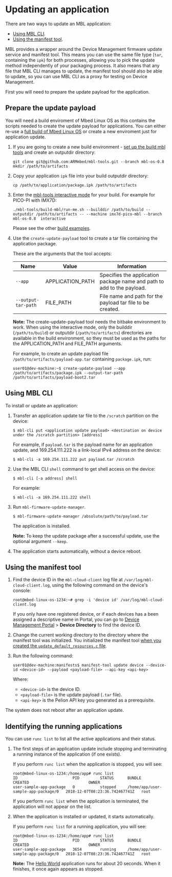 # Updating an application

There are two ways to update an MBL application:

* [Using MBL CLI](#using-mbl-cli).
* [Using the manifest tool](#using-the-manifest-tool).

MBL provides a wrapper around the Device Management firmware update service and manifest tool. This means you can use the same file type (`tar`, containing the `ipk`) for both processes, allowing you to pick the update method independently of your packaging process. It also means that any file that MBL CLI manages to update, the manifest tool should also be able to update, so you can use MBL CLI as a proxy for testing on Device Management.

First you will need to prepare the update payload for the application.

## Prepare the update payload

You will need a build enviroment of Mbed Linux OS as this contains the scripts needed to create the update payload for applications. You can either re-use a [full build of Mbed Linux OS](../first-image/building-a-developer-image.html) or create a new enviroment just for application update.

1. If you are going to create a new build environment - [set up the build mbl tools](../install_mbl_on_device/Reqs_and_env/dev_env_for_distribution.html) and create an outputdir directory:

    ```
    git clone git@github.com:ARMmbed/mbl-tools.git --branch mbl-os-0.8
    mkdir /path/to/artifacts
    ```

1. Copy your application `ipk` file into your build outputdir directory:

    ```
    cp /path/to/application/package.ipk /path/to/artifacts
    ```

1. Enter the [mbl-tools interactive mode](../develop-mbl/mbed-linux-os-distribution-development-with-mbl-tools.html#running-build-mbl-in-interactive-mode) for your build. For example for PICO-PI with IMX7D:

    ```
    ./mbl-tools/build-mbl/run-me.sh --builddir /path/to/build --outputdir /path/to/artifacts -- --machine imx7d-pico-mbl --branch mbl-os-0.8  interactive
    ```

    Please see the other [build examples](../install_mbl_on_device/building_an_image/build_examples.html).

1. Use the `create-update-payload` tool to create a tar file containing the application package.

    These are the arguments that the tool accepts:

    | Name | Value | Information |
    | --- | --- | --- |
    | `--app` | APPLICATION_PATH | Specifies the application package name and path to add to the payload. |
    | `--output-tar-path` | FILE_PATH | File name and path for the payload tar file to be created. |

    <span class="notes">**Note:** The create-update-payload tool needs the bitbake environment to work. When using the interactive mode, only the builddir (`/path/to/build`) or outputdir (`/path/to/artifacts`) directories are available in the build environment, so they must be used as the paths for the APPLICATION_PATH and FILE_PATH arguments.</span>

    For example, to create an update payload file `/path/to/artifacts/payload-app.tar` containing `package.ipk`, run:

    ```
    user01@dev-machine:~$ create-update-payload --app /path/to/artifacts/package.ipk --output-tar-path /path/to/artifacts/payload-boot2.tar
    ```

## Using MBL CLI

To install or update an application:

1. Transfer an application update tar file to the `/scratch` partition on the device:

   ```
   $ mbl-cli put <application update payload> <destination on device under the /scratch partition> [address]
   ```

   For example, if `payload.tar` is the payload name for an application update, and 169.254.111.222 is a link-local IPv4 address on the device:

   ```
   $ mbl-cli -a 169.254.111.222 put payload.tar /scratch
   ```

1. Use the MBL CLI `shell` command to get shell access on the device:

    ```
    $ mbl-cli [-a address] shell
    ```

    For example:

    ```
    $ mbl-cli -a 169.254.111.222 shell
    ```

1. Run `mbl-firmware-update-manager`.

    ```
    $ mbl-firmware-update-manager /absolute/path/to/payload.tar
    ```

    The application is installed.

    <span class="notes">**Note:** To keep the update package after a successful update, use the optional argument `--keep`.</span>

1. The application starts automatically, without a device reboot.

## Using the manifest tool

1. Find the device ID in the `mbl-cloud-client` log file at `/var/log/mbl-cloud-client.log`, using the following command on the device's console:

    ```
    root@mbed-linux-os-1234:~# grep -i 'device id' /var/log/mbl-cloud-client.log
    ```

    If you only have one registered device, or if each devices has a been assigned a descriptive name in Portal, you can go to [Device Management Portal](https://portal.mbedcloud.com) > **Device Directory** to find the device ID.

1. Change the current working directory to the directory where the manifest tool was initialized. You initialized the manifest tool [when you created the `update_default_resources.c` file](../first-image/provisioning-for-pelion-device-management.html#creating-an-update-resources-file).

1. Run the following command:

    ```
    user01@dev-machine:manifests$ manifest-tool update device --device-id <device-id> --payload <payload-file> --api-key <api-key>
    ```

    Where:

    * `<device-id>` is the device ID.
    * `<payload-file>` is the update payload (`.tar` file).
    * `<api-key>` is the Pelion API key you generated as a prerequisite.

The system does not reboot after an application update.

## Identifying the running applications

You can use `runc list` to list all the active applications and their status.

1. The first steps of an application update include stopping and terminating a running instance of the application (if one exists).

    If you perform `runc list` when the application is stopped, you will see:

    ```
    root@mbed-linux-os-1234:/home/app# runc list
    ID                        PID         STATUS      BUNDLE                                CREATED                          OWNER
    user-sample-app-package   0           stopped     /home/app/user-sample-app-package/0   2018-12-07T08:23:36.742467741Z   root
    ```

    If you perform `runc list` when the application is terminated, the application will not appear on the list.

1. When the application is installed or updated, it starts automatically.

    If you perform `runc list` for a running application, you will see:

    ```
    root@mbed-linux-os-1234:/home/app# runc list
    ID                        PID         STATUS      BUNDLE                                CREATED                          OWNER
    user-sample-app-package   3654        running     /home/app/user-sample-app-package/0   2018-12-07T08:23:36.742467741Z   root
    ```

    <span class="notes">**Note:** The [Hello World](../develop-apps/hello-world-application.html) application runs for about 20 seconds. When it finishes, it once again appears as stopped.</span>
